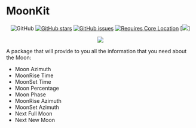 # MoonKit

<div align="center">

![GitHub](https://img.shields.io/github/license/sunlitt/sunkit) [![GitHub stars](https://img.shields.io/github/stars/davideilmito/MoonKit)](https://github.com/davideilmito/MoonKit/stargazers) [![GitHub issues](https://img.shields.io/github/issues/davideilmito/MoonKit)](https://github.com/davideilmito/MoonKit/issues)  [![Requires Core Location](https://img.shields.io/badge/requires-CoreLocation-orange?style=flat&logo=Swift)](https://developer.apple.com/documentation/corelocation) [![](https://img.shields.io/endpoint?url=https%3A%2F%2Fswiftpackageindex.com%2Fapi%2Fpackages%2Fdavideilmito%2FMoonKit%2Fbadge%3Ftype%3Dplatforms)]

[![](https://img.shields.io/endpoint?url=https%3A%2F%2Fswiftpackageindex.com%2Fapi%2Fpackages%2Fdavideilmito%2FMoonKit%2Fbadge%3Ftype%3Dswift-versions)](https://swiftpackageindex.com/davideilmito/MoonKit)

</div>

A package that will provide to you all the information that you need about the Moon:
  * Moon Azimuth
  * MoonRise Time
  * MoonSet Time
  * Moon Percentage
  * Moon Phase
  * MoonRise Azimuth
  * MoonSet Azimuth
  * Next Full Moon 
  * Next New Moon

